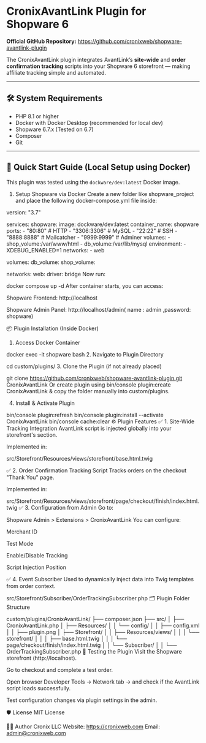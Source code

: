 # CronixAvantLink Plugin for Shopware 6

**Official GitHub Repository:** https://github.com/cronixweb/shopware-avantlink-plugin

The CronixAvantLink plugin integrates AvantLink’s **site-wide** and **order confirmation tracking** scripts into your Shopware 6 storefront — making affiliate tracking simple and automated.

---

## 🛠️ System Requirements

- PHP 8.1 or higher  
- Docker with Docker Desktop (recommended for local dev)  
- Shopware 6.7.x (Tested on 6.7)  
- Composer  
- Git  

---

## 🚀 Quick Start Guide (Local Setup using Docker)

This plugin was tested using the `dockware/dev:latest` Docker image.


1. Setup Shopware via Docker
Create a new folder like shopware_project and place the following docker-compose.yml file inside:


version: "3.7"

services:
  shopware:
    image: dockware/dev:latest
    container_name: shopware
    ports:
      - "80:80"         # HTTP
      - "3306:3306"     # MySQL
      - "22:22"         # SSH
      - "8888:8888"     # Mailcatcher
      - "9999:9999"     # Adminer
    volumes:
      - shop_volume:/var/www/html
      - db_volume:/var/lib/mysql
    environment:
      - XDEBUG_ENABLED=1
    networks:
      - web

volumes:
  db_volume:
  shop_volume:

networks:
  web:
    driver: bridge
Now run:

docker compose up -d
After container starts, you can access:

Shopware Frontend: http://localhost

Shopware Admin Panel: http://localhost/admin( name : admin ,password: shopware)

📦 Plugin Installation (Inside Docker)
1. Access Docker Container

docker exec -it shopware bash
2. Navigate to Plugin Directory

cd custom/plugins/
3. Clone the Plugin (if not already placed)

git clone https://github.com/cronixweb/shopware-avantlink-plugin.git CronixAvantLink
Or create plugin using bin/console plugin:create CronixAvantLink &
copy the folder manually into custom/plugins.

4. Install & Activate Plugin

bin/console plugin:refresh
bin/console plugin:install --activate CronixAvantLink
bin/console cache:clear
⚙️ Plugin Features
✅ 1. Site-Wide Tracking Integration
AvantLink script is injected globally into your storefront's <head> section.

Implemented in:

src/Storefront/Resources/views/storefront/base.html.twig

✅ 2. Order Confirmation Tracking Script
Tracks orders on the checkout "Thank You" page.

Implemented in:


src/Storefront/Resources/views/storefront/page/checkout/finish/index.html.twig
✅ 3. Configuration from Admin
Go to:


Shopware Admin > Extensions > CronixAvantLink
You can configure:

Merchant ID

Test Mode

Enable/Disable Tracking

Script Injection Position

✅ 4. Event Subscriber
Used to dynamically inject data into Twig templates from order context.


src/Storefront/Subscriber/OrderTrackingSubscriber.php
🗂️ Plugin Folder Structure

custom/plugins/CronixAvantLink/
├── composer.json
├── src/
│   ├── CronixAvantLink.php
│   ├── Resources/
│   │   └── config/
│   │       ├── config.xml
│   │       ├── plugin.png
│   ├── Storefront/
│   │   ├── Resources/views/
│   │   │   └── storefront/
│   │   │       ├── base.html.twig
│   │   │       └── page/checkout/finish/index.html.twig
│   │   └── Subscriber/
│   │       └── OrderTrackingSubscriber.php
🧪 Testing the Plugin
Visit the Shopware storefront (http://localhost).

Go to checkout and complete a test order.

Open browser Developer Tools → Network tab → and check if the AvantLink script loads successfully.

Test configuration changes via plugin settings in the admin.

🛡 License
MIT License

👨‍💻 Author
Cronix LLC
Website: https://cronixweb.com
Email: admin@cronixweb.com

